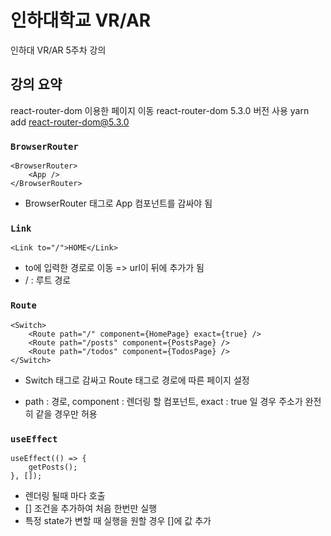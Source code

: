 # 인하대학교 VR/AR

인하대 VR/AR 5주차 강의

## 강의 요약

react-router-dom 이용한 페이지 이동
react-router-dom 5.3.0 버전 사용
yarn add react-router-dom@5.3.0

### `BrowserRouter`

    <BrowserRouter>
        <App />
    </BrowserRouter>

- BrowserRouter 태그로 App 컴포넌트를 감싸야 됨

### `Link`

    <Link to="/">HOME</Link>

- to에 입력한 경로로 이동 => url이 뒤에 추가가 됨
- / : 루트 경로

### `Route`

    <Switch>
        <Route path="/" component={HomePage} exact={true} />
        <Route path="/posts" component={PostsPage} />
        <Route path="/todos" component={TodosPage} />
    </Switch>

- Switch 태그로 감싸고 Route 태그로 경로에 따른 페이지 설정

- path : 경로, component : 렌더링 할 컴포넌트, exact : true 일 경우 주소가 완전히 같을 경우만 허용

### `useEffect`

    useEffect(() => {
        getPosts();
    }, []);

- 렌더링 될때 마다 호출
- [] 조건을 추가하여 처음 한번만 실행
- 특정 state가 변할 때 실행을 원할 경우 []에 값 추가
